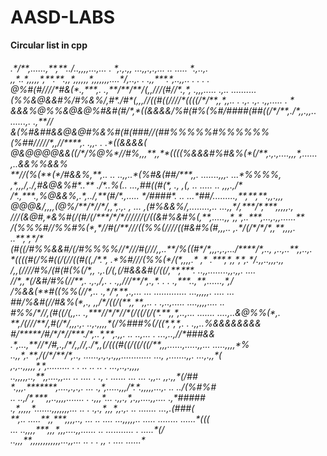 # AASD-LABS
**Circular list in cpp**  
<h6>
.*/**,......,**,**../..,,,,...,...   . *,.,.,,  ...,,.,.,... .. ..... *.,..,.   <br>
,,*..*,,,,,*,**.**.,,*,,,,,,*,,,,,,,....*/,..,. .   .,,***.*,..,,.. . .  .  .   <br>
@%#(#////*#&(*.,***,. .,**/**/**/(,,///(#//*.,*,   .,,,..... .,..  ..........   <br>
(%%&@&&#%/#%&%/,#*./#*(,,,//((#((////*((((/*/**,,*,,.. .  .,. .,. .,,..... .   *<br>
&&&%@%%&@&@%#&#(#/*,*((&&&&/%#(#%(%#/####(##((/*/**,./*,,.,,..   ......,. .,**//<br>
&(%#&##&&@&@#%&%#(#(###//(##%%%%%#%%%%%%(%##/////*,,//****,. .,,. .    .*((&&&&(<br>
@&@@@@&&((/*/%@%*//#%,,,**,,**((((%&&&#%#&%(*(/**,.,.,....,,,*,...... ,..&&%%&&%<br>
**//(%(**(*/#&&%,**,.. ..    ..,,..*(%#&(##/***,,.        .......,,,.  ...*%%%%,<br>
,*,,,/,./,#&@&%#*..** ./*..%(..  ...,##((#(*,     ., ,(, ..    ..... ..  ,,,.,/*<br>
/*.,***.,%@&&%,.*,../,**(#/*.,..... */####*. .. ...*##/.........,**,**,**.,,.,,,<br>
@@@&/,,,,(@%/**/*//*/,,*,.,. , ... ,(#%&&%/,........,.. ...,,*/,***/*,***,,,,,.,<br>
///(&@#,*&%#(/(#/(/***/*/*//////(/((&#%&#%(,**,.....,,*,,*,..***,...,.,,......**<br>
/(%%%#//%%#%(*,*//#(/**///((%%(////((#&#%(#,,,.. ,.*/(/*/*/*,,**,,,,. ..**,*,*/*<br>
(#((/#%%&&#/(/#%%%%//*///#(///,,..**/%((#*/*,,,.,.,.../****/*,.., ,..,..**,,..,.<br>
*((((#(/%#((/(//((#((,/*.*,  .*%#///(%%(*/(*,,,,.* ,* .***,*,,*,*,.*/.,,..,,,.,,<br>
/,,(////#%/(#(#(%(/*,,    .,.(/(,(/#&&&#(/((/,**,***.    ..,,........,,.,,. ....<br>
//*,,*(/&#/#%(//**,.  .,.,/,.   . .,,///**/*,.,*.      . . .,***..,**,......,*,/<br>
/%&&(**#((%%(//*,.. .,*/*,**,.,...        ... ............. ...,,,,,.   .... ...<br>
##/%&#(//#&%(*,.,   ,,/*/((/(**,,**,,..         .  .,..,..... ....,,,,....   .. <br>
#%%/*//,(#((/(,,.. .,***//*/*//*(/((/(/(*.**,,*,..,... .......  ....,..&@%%(*,. <br>
**,/(///**/,#(/*/,,,.,. ..,.,,,,*(/%###%(/((*,*,*,.          .    .,,..%&&&&&&&&<br>
#/*****/#/*/*//***./*,..*,**,.,,. ..              ..,...     .   ...,..,//*###&&<br>
.*,...,**//*/#,.,/*/,,//,./*,,(/(((#((/((/((/**,,,......,.....,,...  .....,,,,*%<br>
..,,*,.**,/(/*/**/*,.., ......,.,.,.,,,............   ..., ,.......,,. ...,.,,*(<br>
  ,.,..,,,,,*,*,.........   .     .                   .. .. ..  .   ...,..,.,,,,<br>
..,,,,,..,**,,....,,... .. .... . ., .    ......  ...     ...   .,,.. ,,.,,*(/##<br>
*.,,,.*******,....,.,.,. ...  .,*,.....,,,/*.*.,,,,,...,.         ..    ../(%#%#<br>
..  ..,/*,***,,..,,,,....... . .,,,*... .,,.,*,.,,....,,....            .,*#####<br>
.,*,,,,,*.......,,,,,,,... .. .  .,.,*,,,*,,.,.   ..    .......       ...,.(###(<br>
**,.. .....**,,***,,,,.., ... ..       .... ...,,,,,.. ..... ........ ......*(((<br>
... ..,,,,***,,,*,,,....,,......      ..      ...........  .            .....*(/<br>
 ..,,,**,,,,,,,,,,,,...,,... ..  .          .  ,, .        ....          ......*<br>
 </h6>
